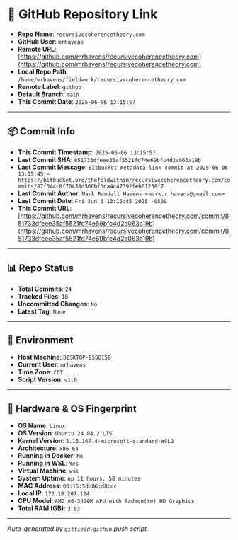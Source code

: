 # 🔗 GitHub Repository Link

- **Repo Name**: `recursivecoherencetheory.com`
- **GitHub User**: `mrhavens`
- **Remote URL**: [https://github.com/mrhavens/recursivecoherencetheory.com](https://github.com/mrhavens/recursivecoherencetheory.com)
- **Local Repo Path**: `/home/mrhavens/fieldwork/recursivecoherencetheory.com`
- **Remote Label**: `github`
- **Default Branch**: `main`
- **This Commit Date**: `2025-06-06 13:15:57`

---

## 📦 Commit Info

- **This Commit Timestamp**: `2025-06-06 13:15:57`
- **Last Commit SHA**: `851733dfeee35af5521fd74e69bfc4d2a063a19b`
- **Last Commit Message**: `Bitbucket metadata link commit at 2025-06-06 13:15:45 — https://bitbucket.org/thefoldwithin/recursivecoherencetheory.com/commits/87f344c8f70438d566bf3da4c47392feb01258f7`
- **Last Commit Author**: `Mark Randall Havens <mark.r.havens@gmail.com>`
- **Last Commit Date**: `Fri Jun 6 13:15:45 2025 -0500`
- **This Commit URL**: [https://github.com/mrhavens/recursivecoherencetheory.com/commit/851733dfeee35af5521fd74e69bfc4d2a063a19b](https://github.com/mrhavens/recursivecoherencetheory.com/commit/851733dfeee35af5521fd74e69bfc4d2a063a19b)

---

## 📊 Repo Status

- **Total Commits**: `24`
- **Tracked Files**: `18`
- **Uncommitted Changes**: `No`
- **Latest Tag**: `None`

---

## 🧭 Environment

- **Host Machine**: `DESKTOP-E5SGI58`
- **Current User**: `mrhavens`
- **Time Zone**: `CDT`
- **Script Version**: `v1.0`

---

## 🧬 Hardware & OS Fingerprint

- **OS Name**: `Linux`
- **OS Version**: `Ubuntu 24.04.2 LTS`
- **Kernel Version**: `5.15.167.4-microsoft-standard-WSL2`
- **Architecture**: `x86_64`
- **Running in Docker**: `No`
- **Running in WSL**: `Yes`
- **Virtual Machine**: `wsl`
- **System Uptime**: `up 11 hours, 58 minutes`
- **MAC Address**: `00:15:5d:86:d8:cc`
- **Local IP**: `172.18.207.124`
- **CPU Model**: `AMD A6-3420M APU with Radeon(tm) HD Graphics`
- **Total RAM (GB)**: `3.63`

---

_Auto-generated by `gitfield-github` push script._
